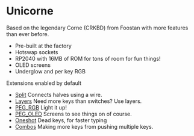 # Unicorne

Based on the legendary Corne (CRKBD) from Foostan with more features than ever before.

- Pre-built at the factory
- Hotswap sockets
- RP2040 with 16MB of ROM for tons of room for fun things!
- OLED screens
- Underglow and per key RGB

Extensions enabled by default  
- [Split](/docs/en/split.md) Connects halves using a wire.
- [Layers](/docs/en/layers.md) Need more keys than switches? Use layers.
- [PEG_RGB](/docs/en/peg_rgb_matrix.md) Light it up!
- [PEG_OLED](/docs/en/peg_oled_display.md) Screens to see things on of course.
- [Oneshot](/docs/en/oneshot.md) Dead keys, for faster typing
- [Combos](/docs/en/combos) Making more keys from pushing multiple keys.

